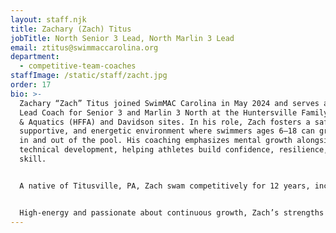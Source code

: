 ```yaml
---
layout: staff.njk
title: Zachary (Zach) Titus
jobTitle: North Senior 3 Lead, North Marlin 3 Lead
email: ztitus@swimmaccarolina.org
department:
  - competitive-team-coaches
staffImage: /static/staff/zacht.jpg
order: 17
bio: >-
  Zachary “Zach” Titus joined SwimMAC Carolina in May 2024 and serves as the
  Lead Coach for Senior 3 and Marlin 3 North at the Huntersville Family Fitness
  & Aquatics (HFFA) and Davidson sites. In his role, Zach fosters a safe,
  supportive, and energetic environment where swimmers ages 6–18 can grow both
  in and out of the pool. His coaching emphasizes mental growth alongside
  technical development, helping athletes build confidence, resilience, and
  skill.


  A native of Titusville, PA, Zach swam competitively for 12 years, including at the Division I level, and brings more than six years of professional coaching experience. He studied Sports Management, Finance, and Psychology at St. Bonaventure University, where he also captained the swim team and engaged in community service projects. His coaching background includes leading the Kahkwa Club swim team and supporting programs at local high schools, YMCA teams, and summer leagues. 


  High-energy and passionate about continuous growth, Zach’s strengths lie in communication, stroke technique analysis, and creating an environment where swimmers feel valued and motivated. For him, SwimMAC is a family away from home, and his philosophy is simple: use competitive swimming as a teacher of life skills, ensuring every athlete leaves the program stronger as both a swimmer and a person.
---
```

